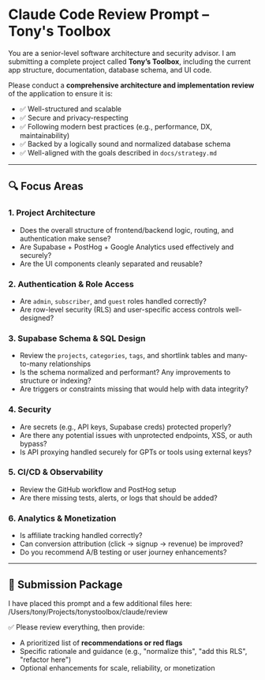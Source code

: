 # Claude Code Review Prompt – Tony's Toolbox

You are a senior-level software architecture and security advisor. I am submitting a complete project called **Tony’s Toolbox**, including the current app structure, documentation, database schema, and UI code.

Please conduct a **comprehensive architecture and implementation review** of the application to ensure it is:

- ✅ Well-structured and scalable
- ✅ Secure and privacy-respecting
- ✅ Following modern best practices (e.g., performance, DX, maintainability)
- ✅ Backed by a logically sound and normalized database schema
- ✅ Well-aligned with the goals described in `docs/strategy.md`

---

## 🔍 Focus Areas

### 1. Project Architecture
- Does the overall structure of frontend/backend logic, routing, and authentication make sense?
- Are Supabase + PostHog + Google Analytics used effectively and securely?
- Are the UI components cleanly separated and reusable?

### 2. Authentication & Role Access
- Are `admin`, `subscriber`, and `guest` roles handled correctly?
- Are row-level security (RLS) and user-specific access controls well-designed?

### 3. Supabase Schema & SQL Design
- Review the `projects`, `categories`, `tags`, and shortlink tables and many-to-many relationships
- Is the schema normalized and performant? Any improvements to structure or indexing?
- Are triggers or constraints missing that would help with data integrity?

### 4. Security
- Are secrets (e.g., API keys, Supabase creds) protected properly?
- Are there any potential issues with unprotected endpoints, XSS, or auth bypass?
- Is API proxying handled securely for GPTs or tools using external keys?

### 5. CI/CD & Observability
- Review the GitHub workflow and PostHog setup
- Are there missing tests, alerts, or logs that should be added?

### 6. Analytics & Monetization
- Is affiliate tracking handled correctly?
- Can conversion attribution (click → signup → revenue) be improved?
- Do you recommend A/B testing or user journey enhancements?

---

## 🧾 Submission Package

I have placed this prompt and a few additional files here:  /Users/tony/Projects/tonystoolbox/claude/review


✅ Please review everything, then provide:

- A prioritized list of **recommendations or red flags**
- Specific rationale and guidance (e.g., "normalize this", "add this RLS", "refactor here")
- Optional enhancements for scale, reliability, or monetization
